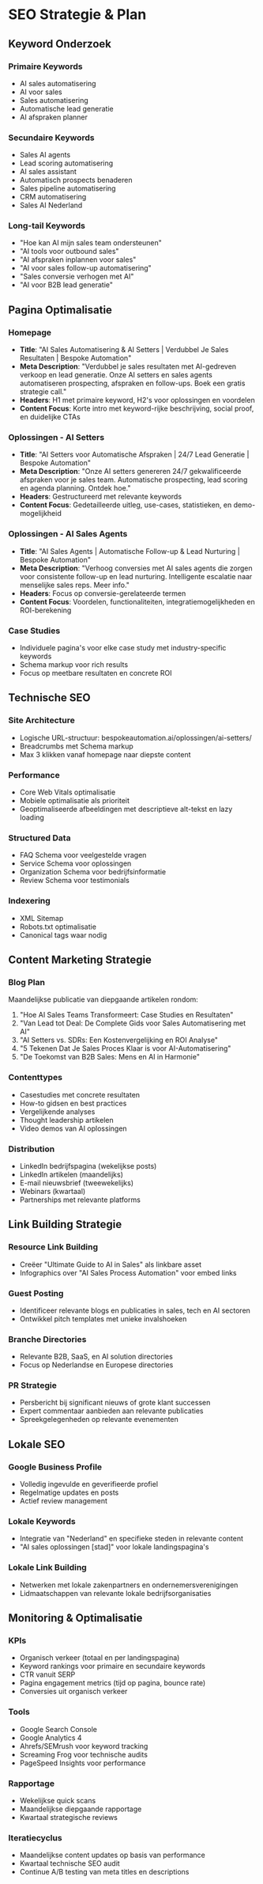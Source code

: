 # SEO Strategie & Plan

## Keyword Onderzoek

### Primaire Keywords
- AI sales automatisering
- AI voor sales
- Sales automatisering
- Automatische lead generatie
- AI afspraken planner

### Secundaire Keywords
- Sales AI agents
- Lead scoring automatisering
- AI sales assistant
- Automatisch prospects benaderen
- Sales pipeline automatisering
- CRM automatisering
- Sales AI Nederland

### Long-tail Keywords
- "Hoe kan AI mijn sales team ondersteunen"
- "AI tools voor outbound sales"
- "AI afspraken inplannen voor sales"
- "AI voor sales follow-up automatisering"
- "Sales conversie verhogen met AI"
- "AI voor B2B lead generatie"

## Pagina Optimalisatie

### Homepage
- **Title**: "AI Sales Automatisering & AI Setters | Verdubbel Je Sales Resultaten | Bespoke Automation"
- **Meta Description**: "Verdubbel je sales resultaten met AI-gedreven verkoop en lead generatie. Onze AI setters en sales agents automatiseren prospecting, afspraken en follow-ups. Boek een gratis strategie call."
- **Headers**: H1 met primaire keyword, H2's voor oplossingen en voordelen
- **Content Focus**: Korte intro met keyword-rijke beschrijving, social proof, en duidelijke CTAs

### Oplossingen - AI Setters
- **Title**: "AI Setters voor Automatische Afspraken | 24/7 Lead Generatie | Bespoke Automation"
- **Meta Description**: "Onze AI setters genereren 24/7 gekwalificeerde afspraken voor je sales team. Automatische prospecting, lead scoring en agenda planning. Ontdek hoe."
- **Headers**: Gestructureerd met relevante keywords
- **Content Focus**: Gedetailleerde uitleg, use-cases, statistieken, en demo-mogelijkheid

### Oplossingen - AI Sales Agents
- **Title**: "AI Sales Agents | Automatische Follow-up & Lead Nurturing | Bespoke Automation"
- **Meta Description**: "Verhoog conversies met AI sales agents die zorgen voor consistente follow-up en lead nurturing. Intelligente escalatie naar menselijke sales reps. Meer info."
- **Headers**: Focus op conversie-gerelateerde termen
- **Content Focus**: Voordelen, functionaliteiten, integratiemogelijkheden en ROI-berekening

### Case Studies
- Individuele pagina's voor elke case study met industry-specific keywords
- Schema markup voor rich results
- Focus op meetbare resultaten en concrete ROI

## Technische SEO

### Site Architecture
- Logische URL-structuur: bespokeautomation.ai/oplossingen/ai-setters/
- Breadcrumbs met Schema markup
- Max 3 klikken vanaf homepage naar diepste content

### Performance
- Core Web Vitals optimalisatie
- Mobiele optimalisatie als prioriteit
- Geoptimaliseerde afbeeldingen met descriptieve alt-tekst en lazy loading

### Structured Data
- FAQ Schema voor veelgestelde vragen
- Service Schema voor oplossingen
- Organization Schema voor bedrijfsinformatie
- Review Schema voor testimonials

### Indexering
- XML Sitemap
- Robots.txt optimalisatie
- Canonical tags waar nodig

## Content Marketing Strategie

### Blog Plan
Maandelijkse publicatie van diepgaande artikelen rondom:
1. "Hoe AI Sales Teams Transformeert: Case Studies en Resultaten"
2. "Van Lead tot Deal: De Complete Gids voor Sales Automatisering met AI"
3. "AI Setters vs. SDRs: Een Kostenvergelijking en ROI Analyse"
4. "5 Tekenen Dat Je Sales Proces Klaar is voor AI-Automatisering"
5. "De Toekomst van B2B Sales: Mens en AI in Harmonie"

### Contenttypes
- Casestudies met concrete resultaten
- How-to gidsen en best practices
- Vergelijkende analyses
- Thought leadership artikelen
- Video demos van AI oplossingen

### Distribution
- LinkedIn bedrijfspagina (wekelijkse posts)
- LinkedIn artikelen (maandelijks)
- E-mail nieuwsbrief (tweewekelijks)
- Webinars (kwartaal)
- Partnerships met relevante platforms

## Link Building Strategie

### Resource Link Building
- Creëer "Ultimate Guide to AI in Sales" als linkbare asset
- Infographics over "AI Sales Process Automation" voor embed links

### Guest Posting
- Identificeer relevante blogs en publicaties in sales, tech en AI sectoren
- Ontwikkel pitch templates met unieke invalshoeken

### Branche Directories
- Relevante B2B, SaaS, en AI solution directories
- Focus op Nederlandse en Europese directories

### PR Strategie
- Persbericht bij significant nieuws of grote klant successen
- Expert commentaar aanbieden aan relevante publicaties
- Spreekgelegenheden op relevante evenementen

## Lokale SEO

### Google Business Profile
- Volledig ingevulde en geverifieerde profiel
- Regelmatige updates en posts
- Actief review management

### Lokale Keywords
- Integratie van "Nederland" en specifieke steden in relevante content
- "AI sales oplossingen [stad]" voor lokale landingspagina's

### Lokale Link Building
- Netwerken met lokale zakenpartners en ondernemersverenigingen
- Lidmaatschappen van relevante lokale bedrijfsorganisaties

## Monitoring & Optimalisatie

### KPIs
- Organisch verkeer (totaal en per landingspagina)
- Keyword rankings voor primaire en secundaire keywords
- CTR vanuit SERP
- Pagina engagement metrics (tijd op pagina, bounce rate)
- Conversies uit organisch verkeer

### Tools
- Google Search Console
- Google Analytics 4
- Ahrefs/SEMrush voor keyword tracking
- Screaming Frog voor technische audits
- PageSpeed Insights voor performance

### Rapportage
- Wekelijkse quick scans
- Maandelijkse diepgaande rapportage
- Kwartaal strategische reviews

### Iteratiecyclus
- Maandelijkse content updates op basis van performance
- Kwartaal technische SEO audit
- Continue A/B testing van meta titles en descriptions